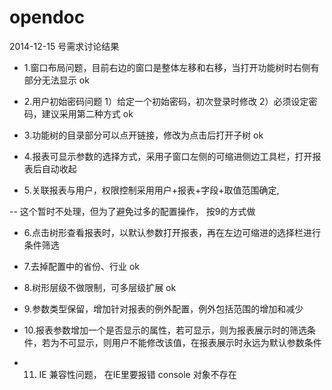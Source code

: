 opendoc
=======

2014-12-15 号需求讨论结果

  - 1.窗口布局问题，目前右边的窗口是整体左移和右移，当打开功能树时右侧有部分无法显示
  ok
  
  - 2.用户初始密码问题 1）给定一个初始密码，初次登录时修改  2）必须设定密码，建议采用第二种方式
  ok
  
  - 3.功能树的目录部分可以点开链接，修改为点击后打开子树
  ok
  
  - 4.报表可显示参数的选择方式，采用子窗口左侧的可缩进侧边工具栏，打开报表后自动收起

  - 5.关联报表与用户，权限控制采用用户+报表+字段+取值范围确定,

  -- 这个暂时不处理，但为了避免过多的配置操作， 按9的方式做
  

  - 6.点击树形查看报表时，以默认参数打开报表，再在左边可缩进的选择栏进行条件筛选

  - 7.去掉配置中的省份、行业
  ok
  
  - 8.树形层级不做限制，可多层级扩展
  ok
  
  - 9.参数类型保留，增加针对报表的例外配置，例外包括范围的增加和减少

  - 10.报表参数增加一个是否显示的属性，若可显示，则为报表展示时的筛选条件，若为不可显示，则用户不能修改该值，在报表展示时永远为默认参数条件

  - 11. IE 兼容性问题， 在IE里要报错 console 对象不存在
